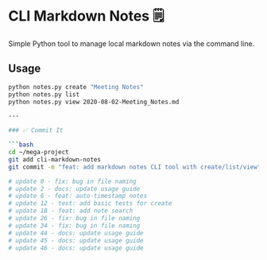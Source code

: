 # CLI Markdown Notes 🗒️

Simple Python tool to manage local markdown notes via the command line.

## Usage

```bash
python notes.py create "Meeting Notes"
python notes.py list
python notes.py view 2020-08-02-Meeting_Notes.md

---

### ✅ Commit It

```bash
cd ~/mega-project
git add cli-markdown-notes
git commit -m "feat: add markdown notes CLI tool with create/list/view"

# update 0 - fix: bug in file naming
# update 2 - docs: update usage guide
# update 6 - feat: auto-timestamp notes
# update 12 - test: add basic tests for create
# update 18 - feat: add note search
# update 26 - fix: bug in file naming
# update 34 - fix: bug in file naming
# update 44 - docs: update usage guide
# update 45 - docs: update usage guide
# update 46 - docs: update usage guide
